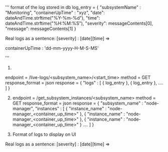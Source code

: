 '''
format of the log stored in db
log_entry = {
        "subsystemName" : "Monitoring",
        "containerUpTime" : "xyz",
        "date": dateAndTime.strftime("%Y-%m-%d"),
        "time": dateAndTime.strftime("%H:%M:%S"),
        "severity": messageContents[0],
        "message": messageContents[1]
    }

Real logs as a sentence:
[severity] : [date][time] => <message>

containerUpTime : 'dd-mm-yyyy-H-M-S-MS'

'''

1. 
endpoint = /live-logs/<subsystem_name>/<start_time>
method = GET
response_format = json
response = {
    "logs" : [
        {
            log_entry
        },
        {
            log_entry
        },
        ....
    ]
}

2. endpoint = /get_subsystem_instances/<subsystem_name>
method = GET
response_format = json
response = {
    "subsystem_name" : "node-manager",
    "instances" : [
        {
            "instance_name" : "node-manager_<container_up_time>"
        },
        {
            "instance_name" : "node-manager_<container_up_time>"
        },
        {
            "instance_name" : "node-manager_<container_up_time>"
        }
        ....
    ]
}

3. Format of logs to display on UI

Real logs as a sentence:
[severity] : [date][time] => <message>